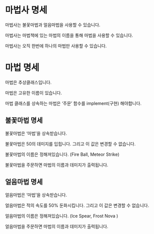 # 마법사 명세

마법사는 불꽃마법과 얼음마법을 사용할 수 있습니다.

마법사는 마법책에 있는 마법의 이름을 통해 마법을 사용할 수 있습니다.

마법사는 오직 한번에 하나의 마법만 사용할 수 있습니다.

# 마법 명세

마법은 추상클래스입니다.

마법은 고유한 이름이 있습니다.

마법 클래스를 상속하는 마법은 ‘주문’ 함수를 implement(구현) 해야합니다.

## 불꽃마법 명세

불꽃마법은 ‘마법’을 상속받습니다.

불꽃마법은 50의 데미지를 입힙니다. 그리고 이 값은 변경할 수 없습니다.

불꽃마법의 이름은 정해져있습니다. (Fire Ball, Meteor Strike)

불꽃마법을 주문하면 마법의 이름과 데미지가 출력됩니다.

## 얼음마법 명세

얼음마법은 ‘마법’을 상속받습니다.

얼음마법은 적의 속도를 50% 둔화시킵니다. 그리고 이 값은 변경할 수 없습니다.

얼음마법의 이름은 정해져있습니다. (Ice Spear, Frost Nova )

얼음마법을 주문하면 마법의 이름과 데미지가 출력됩니다.